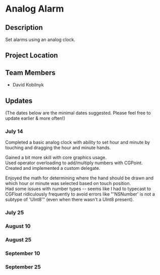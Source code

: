 # Analog Alarm

## Description

Set alarms using an analog clock.

## Project Location



## Team Members

- David Kobilnyk


## Updates

(The dates below are the minimal dates suggested. Please feel free to update earlier & more often!)

### July 14

Completed a basic analog clock with ability to set hour and minute by touching and dragging the hour and minute hands.

Gained a bit more skill with core graphics usage.<br/>
Used operator overloading to add/multiply numbers with CGPoint.<br/>
Created and implemented a custom delegate.

Enjoyed the math for determining where the hand should be drawn and which hour or minute was selected based on touch position.<br/>
Had some issues with number types -- seems like I had to typecast to CGFloat ridiculously frequently to avoid errors like "'NSNumber' is not a subtype of 'UInt8'" (even when there wasn't a UInt8 present).

### July 25

### August 10

### August 25

### September 10

### September 25
